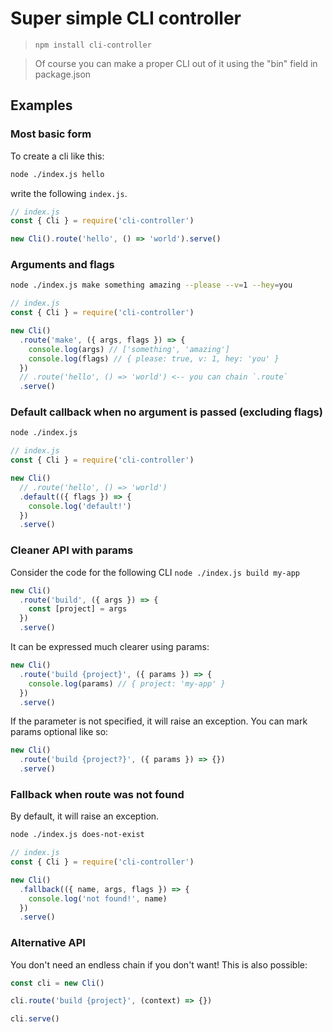 # Super simple CLI controller

> `npm install cli-controller`

> Of course you can make a proper CLI out of it using the "bin" field in package.json

## Examples

### Most basic form

To create a cli like this:

```bash
node ./index.js hello
```

write the following `index.js`.

```javascript
// index.js
const { Cli } = require('cli-controller')

new Cli().route('hello', () => 'world').serve()
```

### Arguments and flags

```bash
node ./index.js make something amazing --please --v=1 --hey=you
```

```javascript
// index.js
const { Cli } = require('cli-controller')

new Cli()
  .route('make', ({ args, flags }) => {
    console.log(args) // ['something', 'amazing']
    console.log(flags) // { please: true, v: 1, hey: 'you' }
  })
  // .route('hello', () => 'world') <-- you can chain `.route`
  .serve()
```

### Default callback when no argument is passed (excluding flags)

```bash
node ./index.js
```

```javascript
// index.js
const { Cli } = require('cli-controller')

new Cli()
  // .route('hello', () => 'world')
  .default(({ flags }) => {
    console.log('default!')
  })
  .serve()
```

### Cleaner API with params

Consider the code for the following CLI `node ./index.js build my-app`

```javascript
new Cli()
  .route('build', ({ args }) => {
    const [project] = args
  })
  .serve()
```

It can be expressed much clearer using params:

```javascript
new Cli()
  .route('build {project}', ({ params }) => {
    console.log(params) // { project: 'my-app' }
  })
  .serve()
```

If the parameter is not specified, it will raise an exception. You can mark params optional like so:

```javascript
new Cli()
  .route('build {project?}', ({ params }) => {})
  .serve()
```

### Fallback when route was not found

By default, it will raise an exception.

```bash
node ./index.js does-not-exist
```

```javascript
// index.js
const { Cli } = require('cli-controller')

new Cli()
  .fallback(({ name, args, flags }) => {
    console.log('not found!', name)
  })
  .serve()
```

### Alternative API

You don't need an endless chain if you don't want! This is also possible:


```javascript
const cli = new Cli()

cli.route('build {project}', (context) => {})

cli.serve()
```